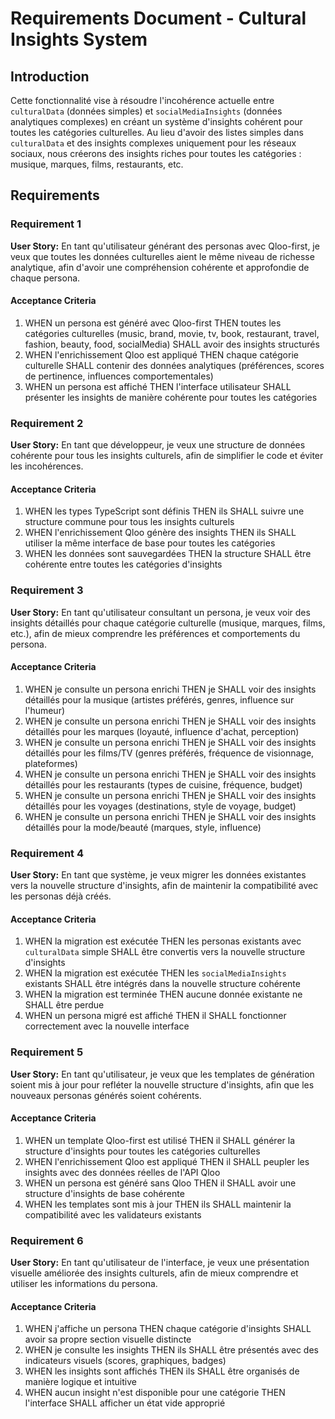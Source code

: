 # Requirements Document - Cultural Insights System

## Introduction

Cette fonctionnalité vise à résoudre l'incohérence actuelle entre `culturalData` (données simples) et `socialMediaInsights` (données analytiques complexes) en créant un système d'insights cohérent pour toutes les catégories culturelles. Au lieu d'avoir des listes simples dans `culturalData` et des insights complexes uniquement pour les réseaux sociaux, nous créerons des insights riches pour toutes les catégories : musique, marques, films, restaurants, etc.

## Requirements

### Requirement 1

**User Story:** En tant qu'utilisateur générant des personas avec Qloo-first, je veux que toutes les données culturelles aient le même niveau de richesse analytique, afin d'avoir une compréhension cohérente et approfondie de chaque persona.

#### Acceptance Criteria

1. WHEN un persona est généré avec Qloo-first THEN toutes les catégories culturelles (music, brand, movie, tv, book, restaurant, travel, fashion, beauty, food, socialMedia) SHALL avoir des insights structurés
2. WHEN l'enrichissement Qloo est appliqué THEN chaque catégorie culturelle SHALL contenir des données analytiques (préférences, scores de pertinence, influences comportementales)
3. WHEN un persona est affiché THEN l'interface utilisateur SHALL présenter les insights de manière cohérente pour toutes les catégories

### Requirement 2

**User Story:** En tant que développeur, je veux une structure de données cohérente pour tous les insights culturels, afin de simplifier le code et éviter les incohérences.

#### Acceptance Criteria

1. WHEN les types TypeScript sont définis THEN ils SHALL suivre une structure commune pour tous les insights culturels
2. WHEN l'enrichissement Qloo génère des insights THEN ils SHALL utiliser la même interface de base pour toutes les catégories
3. WHEN les données sont sauvegardées THEN la structure SHALL être cohérente entre toutes les catégories d'insights

### Requirement 3

**User Story:** En tant qu'utilisateur consultant un persona, je veux voir des insights détaillés pour chaque catégorie culturelle (musique, marques, films, etc.), afin de mieux comprendre les préférences et comportements du persona.

#### Acceptance Criteria

1. WHEN je consulte un persona enrichi THEN je SHALL voir des insights détaillés pour la musique (artistes préférés, genres, influence sur l'humeur)
2. WHEN je consulte un persona enrichi THEN je SHALL voir des insights détaillés pour les marques (loyauté, influence d'achat, perception)
3. WHEN je consulte un persona enrichi THEN je SHALL voir des insights détaillés pour les films/TV (genres préférés, fréquence de visionnage, plateformes)
4. WHEN je consulte un persona enrichi THEN je SHALL voir des insights détaillés pour les restaurants (types de cuisine, fréquence, budget)
5. WHEN je consulte un persona enrichi THEN je SHALL voir des insights détaillés pour les voyages (destinations, style de voyage, budget)
6. WHEN je consulte un persona enrichi THEN je SHALL voir des insights détaillés pour la mode/beauté (marques, style, influence)

### Requirement 4

**User Story:** En tant que système, je veux migrer les données existantes vers la nouvelle structure d'insights, afin de maintenir la compatibilité avec les personas déjà créés.

#### Acceptance Criteria

1. WHEN la migration est exécutée THEN les personas existants avec `culturalData` simple SHALL être convertis vers la nouvelle structure d'insights
2. WHEN la migration est exécutée THEN les `socialMediaInsights` existants SHALL être intégrés dans la nouvelle structure cohérente
3. WHEN la migration est terminée THEN aucune donnée existante ne SHALL être perdue
4. WHEN un persona migré est affiché THEN il SHALL fonctionner correctement avec la nouvelle interface

### Requirement 5

**User Story:** En tant qu'utilisateur, je veux que les templates de génération soient mis à jour pour refléter la nouvelle structure d'insights, afin que les nouveaux personas générés soient cohérents.

#### Acceptance Criteria

1. WHEN un template Qloo-first est utilisé THEN il SHALL générer la structure d'insights pour toutes les catégories culturelles
2. WHEN l'enrichissement Qloo est appliqué THEN il SHALL peupler les insights avec des données réelles de l'API Qloo
3. WHEN un persona est généré sans Qloo THEN il SHALL avoir une structure d'insights de base cohérente
4. WHEN les templates sont mis à jour THEN ils SHALL maintenir la compatibilité avec les validateurs existants

### Requirement 6

**User Story:** En tant qu'utilisateur de l'interface, je veux une présentation visuelle améliorée des insights culturels, afin de mieux comprendre et utiliser les informations du persona.

#### Acceptance Criteria

1. WHEN j'affiche un persona THEN chaque catégorie d'insights SHALL avoir sa propre section visuelle distincte
2. WHEN je consulte les insights THEN ils SHALL être présentés avec des indicateurs visuels (scores, graphiques, badges)
3. WHEN les insights sont affichés THEN ils SHALL être organisés de manière logique et intuitive
4. WHEN aucun insight n'est disponible pour une catégorie THEN l'interface SHALL afficher un état vide approprié